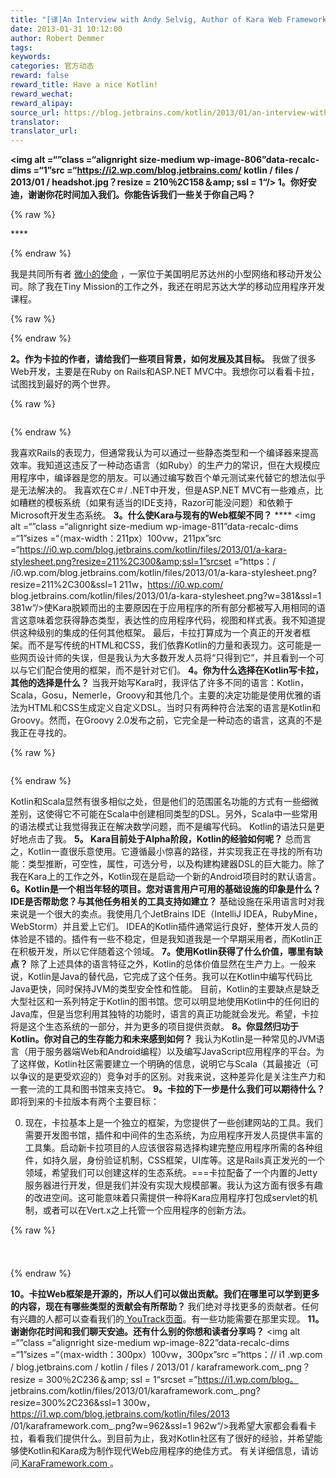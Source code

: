```yaml
---
title: "[译]An Interview with Andy Selvig, Author of Kara Web Framework"
date: 2013-01-31 10:12:00
author: Robert Demmer
tags:
keywords:
categories: 官方动态
reward: false
reward_title: Have a nice Kotlin!
reward_wechat:
reward_alipay:
source_url: https://blog.jetbrains.com/kotlin/2013/01/an-interview-with-andy-selvig-author-of-kara-web-framework/
translator:
translator_url:
---
```


**<img alt =“”class =“alignright size-medium wp-image-806”data-recalc-dims =“1”src =“https://i2.wp.com/blog.jetbrains.com/ kotlin / files / 2013/01 / headshot.jpg？resize = 210％2C158＆amp; ssl = 1“/> 1。你好安迪，谢谢你花时间加入我们。你能告诉我们一些关于你自己吗？**

{% raw %}
<p>****</p>
{% endraw %}

我是共同所有者 [微小的使命](http://tinymission.com/) ，一家位于美国明尼苏达州的小型网络和移动开发公司。除了我在Tiny Mission的工作之外，我还在明尼苏达大学的移动应用程序开发课程。

{% raw %}
<p><span id="more-804"></span></p>
{% endraw %}

**2。作为卡拉的作者，请给我们一些项目背景，如何发展及其目标。**
我做了很多Web开发，主要是在Ruby on Rails和ASP.NET MVC中。我想你可以看看卡拉，试图找到最好的两个世界。

{% raw %}
<p><a href="https://i2.wp.com/blog.jetbrains.com/kotlin/files/2013/01/commandline-usage.png" target="_blank"><img alt="" class="size-medium wp-image-808 alignleft" data-recalc-dims="1" sizes="(max-width: 180px) 100vw, 180px" src="https://i2.wp.com/blog.jetbrains.com/kotlin/files/2013/01/commandline-usage.png?resize=180%2C146&amp;ssl=1" srcset="https://i2.wp.com/blog.jetbrains.com/kotlin/files/2013/01/commandline-usage.png?resize=300%2C243&amp;ssl=1 300w, https://i2.wp.com/blog.jetbrains.com/kotlin/files/2013/01/commandline-usage.png?w=626&amp;ssl=1 626w"/></a></p>
{% endraw %}

我喜欢Rails的表现力，但通常我认为可以通过一些静态类型和一个编译器来提高效率。我知道这违反了一种动态语言（如Ruby）的生产力的常识，但在大规模应用程序中，编译器是您的朋友。可以通过编写数百个单元测试来代替它的想法似乎是无法解决的。
我喜欢在C＃/ .NET中开发，但是ASP.NET MVC有一些难点，比如糟糕的模板系统（如果有适当的IDE支持，Razor可能没问题）和依赖于Microsoft开发生态系统。
**3。什么使Kara与现有的Web框架不同？**
**** <img alt =“”class =“alignright size-medium wp-image-811”data-recalc-dims =“1”sizes =“（max-width：211px）100vw，211px”src =“https://i0.wp.com/blog.jetbrains.com/kotlin/files/2013/01/a-kara-stylesheet.png?resize=211%2C300&amp;ssl=1”srcset =“https：/ /i0.wp.com/blog.jetbrains.com/kotlin/files/2013/01/a-kara-stylesheet.png?resize=211%2C300&amp;ssl=1 211w，https://i0.wp.com/ blog.jetbrains.com/kotlin/files/2013/01/a-kara-stylesheet.png?w=381&amp;ssl=1 381w“/>使Kara脱颖而出的主要原因在于应用程序的所有部分都被写入用相同的语言这意味着您获得静态类型，表达性的应用程序代码，视图和样式表。我不知道提供这种级别的集成的任何其他框架。
最后，卡拉打算成为一个真正的开发者框架。而不是写传统的HTML和CSS，我们依靠Kotlin的力量和表现力。这可能是一些网页设计师的失误，但是我认为大多数开发人员将“只得到它”，并且看到一个可以与它们配合使用的框架，而不是针对它们。
**4。你为什么选择在Kotlin写卡拉，其他的选择是什么？**
当我开始写Kara时，我评估了许多不同的语言：Kotlin，Scala，Gosu，Nemerle，Groovy和其他几个。主要的决定功能是使用优雅的语法为HTML和CSS生成定义自定义DSL。当时只有两种符合法案的语言是Kotlin和Groovy。然而，在Groovy 2.0发布之前，它完全是一种动态的语言，这真的不是我正在寻找的。

{% raw %}
<p><img alt="" class="alignleft size-medium wp-image-815" data-recalc-dims="1" sizes="(max-width: 240px) 100vw, 240px" src="https://i1.wp.com/blog.jetbrains.com/kotlin/files/2013/01/a-kara-view.png?resize=240%2C152&amp;ssl=1" srcset="https://i1.wp.com/blog.jetbrains.com/kotlin/files/2013/01/a-kara-view.png?resize=300%2C190&amp;ssl=1 300w, https://i1.wp.com/blog.jetbrains.com/kotlin/files/2013/01/a-kara-view.png?w=381&amp;ssl=1 381w"/></p>
{% endraw %}

Kotlin和Scala显然有很多相似之处，但是他们的范围匿名功能的方式有一些细微差别，这使得它不可能在Scala中创建相同类型的DSL。另外，Scala中一些常用的语法模式让我觉得我正在解决数学问题，而不是编写代码。 Kotlin的语法只是更好地点击了我。
**5。 Kara目前处于Alpha阶段，Kotlin的经验如何呢？**
总而言之，Kotlin一直很乐意使用。它遵循最小惊喜的路径，并实现我正在寻找的所有功能：类型推断，可空性，属性，可选分号，以及构建构建器DSL的巨大能力。除了我在Kara上的工作之外，Kotlin现在是启动一个新的Android项目时的默认语言。
**6。Kotlin是一个相当年轻的项目。您对语言用户可用的基础设施的印象是什么？ IDE是否帮助您？与其他任务相关的工具支持如建立？**
基础设施在采用语言时对我来说是一个很大的卖点。我使用几个JetBrains IDE（IntelliJ IDEA，RubyMine，WebStorm）并且爱上它们。 IDEA的Kotlin插件通常运行良好，整体开发人员的体验是不错的。插件有一些不稳定，但是我知道我是一个早期采用者，而Kotlin正在积极开发，所以它伴随着这个领域。
**7。使用Kotlin获得了什么价值，哪里有缺点？**
除了上述具体的语言特征之外，Kotlin的总体价值显然在生产力上。一般来说，Kotlin是Java的替代品，它完成了这个任务。我可以在Kotlin中编写代码比Java更快，同时保持JVM的类型安全性和性能。
目前，Kotlin的主要缺点是缺乏大型社区和一系列特定于Kotlin的图书馆。您可以明显地使用Kotlin中的任何旧的Java库，但是当您利用其独特的功能时，语言的真正功能就会发光。希望，卡拉将是这个生态系统的一部分，并为更多的项目提供贡献。
**8。你显然归功于Kotlin。你对自己的生存能力和未来感到如何？**
我认为Kotlin是一种常见的JVM语言（用于服务器端Web和Android编程）以及编写JavaScript应用程序的平台。为了这样做，Kotlin社区需要建立一个明确的信息，说明它与Scala（其最接近（可以争议的是更受欢迎的）竞争对手的区别。对我来说，这种差异化是关注生产力和一套一流的工具和图书馆来支持它。
**9。卡拉的下一步是什么我们可以期待什么？**
即将到来的卡拉版本有两个主要目标：

0. 现在，卡拉基本上是一个独立的框架，为您提供了一些创建网站的工具。我们需要开发图书馆，插件和中间件的生态系统，为应用程序开发人员提供丰富的工具集。启动新卡拉项目的人应该很容易选择构建完整应用程序所需的各种组件，如持久层，身份验证机制，CSS框架，UI库等。这是Rails真正发光的一个领域，希望我们可以创建这样的生态系统。===卡拉配备了一个内置的Jetty服务器进行开发，但是我们并没有实现大规模部署。我认为这方面有很多有趣的改进空间。这可能意味着只需提供一种将Kara应用程序打包成servlet的机制，或者可以在Vert.x之上托管一个应用程序的创新方法。


{% raw %}
<p style="text-align: center"><span style="font-size: small"><span style="line-height: 24px"><a href="https://d3nmt5vlzunoa1.cloudfront.net/kotlin/files/2013/01/kara-routes.png" target="_blank"><br/>
</a><a href="https://i0.wp.com/blog.jetbrains.com/kotlin/files/2013/01/kara-routes.png" target="_blank"><img alt="" class="aligncenter size-full wp-image-819" data-recalc-dims="1" sizes="(max-width: 774px) 100vw, 774px" src="https://i0.wp.com/blog.jetbrains.com/kotlin/files/2013/01/kara-routes.png?resize=640%2C201&amp;ssl=1" srcset="https://i0.wp.com/blog.jetbrains.com/kotlin/files/2013/01/kara-routes.png?resize=300%2C94&amp;ssl=1 300w, https://i0.wp.com/blog.jetbrains.com/kotlin/files/2013/01/kara-routes.png?w=774&amp;ssl=1 774w"/></a> </span></span></p>
{% endraw %}

**<span style =“font-size：16px”> 10。卡拉Web框架是开源的，所以人们可以做出贡献。我们在哪里可以学到更多的内容，现在有哪些类型的贡献会有所帮助？ </span>**
<span style =“font-size：16px”>我们绝对寻找更多的贡献者。任何有兴趣的人都可以查看我们的<a href="http://youtrack.codebetter.com/issues/Kara" target="_blank" title="Kara on YouTrack"> YouTrack页面</a>。有一些功能需要在那里实现。</span>
**11。谢谢你花时间和我们聊天安迪。还有什么别的你想和读者分享吗？**
<img alt =“”class =“alignright size-medium wp-image-822”data-recalc-dims =“1”sizes =“（max-width：300px）100vw，300px”src =“https：// i1 .wp.com / blog.jetbrains.com / kotlin / files / 2013/01 / karaframework.com_.png？resize = 300％2C236＆amp; ssl = 1“srcset =”https://i1.wp.com/blog。 jetbrains.com/kotlin/files/2013/01/karaframework.com_.png?resize=300%2C236&amp;ssl=1 300w，https://i1.wp.com/blog.jetbrains.com/kotlin/files/2013 /01/karaframework.com_.png?w=962&amp;ssl=1 962w“/>我希望大家都会看看卡拉，看看我们提供什么。到目前为止，我对Kotlin社区有了很好的经验，并希望能够使Kotlin和Kara成为制作现代Web应用程序的绝佳方式。
有关详细信息，请访问<a href="http://www.karaframework.com" target="_blank" title="Kara Web Framework"> KaraFramework.com </a>。</em>
